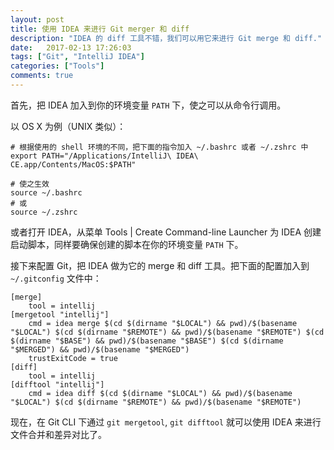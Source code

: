 ```yaml
---
layout: post
title: 使用 IDEA 来进行 Git merger 和 diff
description: "IDEA 的 diff 工具不错，我们可以用它来进行 Git merge 和 diff."
date:   2017-02-13 17:26:03
tags: ["Git", "IntelliJ IDEA"]
categories: ["Tools"]
comments: true
---
```


首先，把 IDEA 加入到你的环境变量 `PATH` 下，使之可以从命令行调用。

以 OS X 为例（UNIX 类似）：

``` shell
# 根据使用的 shell 环境的不同，把下面的指令加入 ~/.bashrc 或者 ~/.zshrc 中
export PATH="/Applications/IntelliJ\ IDEA\ CE.app/Contents/MacOS:$PATH"

# 使之生效
source ~/.bashrc
# 或
source ~/.zshrc
```

或者打开 IDEA，从菜单 Tools \| Create Command-line Launcher 为 IDEA 创建启动脚本，同样要确保创建的脚本在你的环境变量 `PATH` 下。



接下来配置 Git，把 IDEA 做为它的 merge 和 diff 工具。把下面的配置加入到 `~/.gitconfig` 文件中：

```
[merge]
    tool = intellij
[mergetool "intellij"]
    cmd = idea merge $(cd $(dirname "$LOCAL") && pwd)/$(basename "$LOCAL") $(cd $(dirname "$REMOTE") && pwd)/$(basename "$REMOTE") $(cd $(dirname "$BASE") && pwd)/$(basename "$BASE") $(cd $(dirname "$MERGED") && pwd)/$(basename "$MERGED")
    trustExitCode = true
[diff]
    tool = intellij
[difftool "intellij"]
    cmd = idea diff $(cd $(dirname "$LOCAL") && pwd)/$(basename "$LOCAL") $(cd $(dirname "$REMOTE") && pwd)/$(basename "$REMOTE")
```

现在，在 Git CLI 下通过 `git mergetool`, `git difftool` 就可以使用 IDEA 来进行文件合并和差异对比了。